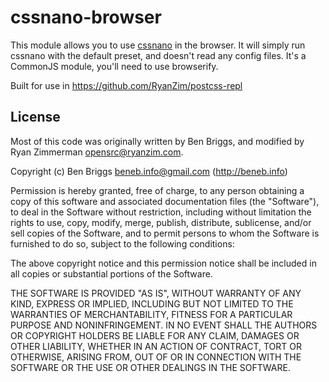 # cssnano-browser

This module allows you to use [cssnano](http://cssnano.co/) in the browser. It
will simply run cssnano with the default preset, and doesn't read any config
files. It's a CommonJS module, you'll need to use browserify.

Built for use in https://github.com/RyanZim/postcss-repl

## License

Most of this code was originally written by Ben Briggs, and modified by Ryan
Zimmerman <opensrc@ryanzim.com>.

Copyright (c) Ben Briggs <beneb.info@gmail.com> (http://beneb.info)

Permission is hereby granted, free of charge, to any person obtaining a copy of
this software and associated documentation files (the "Software"), to deal in
the Software without restriction, including without limitation the rights to
use, copy, modify, merge, publish, distribute, sublicense, and/or sell copies of
the Software, and to permit persons to whom the Software is furnished to do so,
subject to the following conditions:

The above copyright notice and this permission notice shall be included in all
copies or substantial portions of the Software.

THE SOFTWARE IS PROVIDED "AS IS", WITHOUT WARRANTY OF ANY KIND, EXPRESS OR
IMPLIED, INCLUDING BUT NOT LIMITED TO THE WARRANTIES OF MERCHANTABILITY, FITNESS
FOR A PARTICULAR PURPOSE AND NONINFRINGEMENT. IN NO EVENT SHALL THE AUTHORS OR
COPYRIGHT HOLDERS BE LIABLE FOR ANY CLAIM, DAMAGES OR OTHER LIABILITY, WHETHER
IN AN ACTION OF CONTRACT, TORT OR OTHERWISE, ARISING FROM, OUT OF OR IN
CONNECTION WITH THE SOFTWARE OR THE USE OR OTHER DEALINGS IN THE SOFTWARE.
